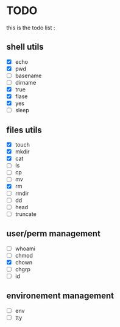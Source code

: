 # TODO
this is the todo list :
## shell utils
- [x] echo
- [x] pwd
- [ ] basename
- [ ] dirname
- [x] true
- [x] flase
- [x] yes
- [ ] sleep
## files utils
- [x] touch
- [x] mkdir
- [x] cat
- [ ] ls
- [ ] cp
- [ ] mv
- [x] rm
- [ ] rmdir
- [ ] dd
- [ ] head
- [ ] truncate
## user/perm management
- [ ] whoami
- [ ] chmod
- [x] chown
- [ ] chgrp
- [ ] id
## environement management
- [ ] env
- [ ] tty
